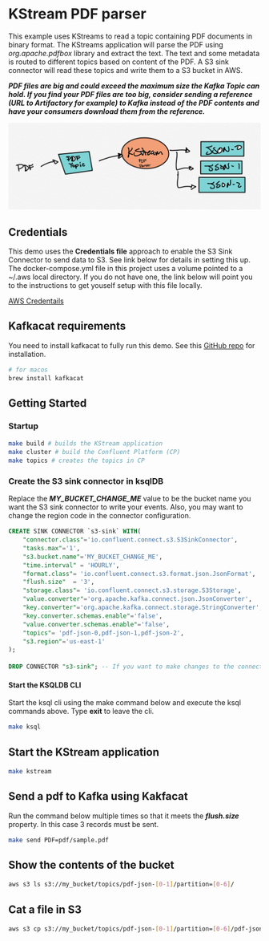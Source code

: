 # KStream PDF parser

This example uses KStreams to read a topic containing PDF documents in binary format. The KStreams application will parse the PDF using *org.apache.pdfbox* library and extract the text. The text and some metadata is routed to different topics based on content of the PDF. A S3 sink connector will read these topics and write them to a S3 bucket in AWS.

***PDF files are big and could exceed the maximum size the Kafka Topic can hold. If you find your PDF files are too big, consider sending a reference (URL to Artifactory for example) to Kafka instead of the PDF contents and have your consumers download them from the reference.***

![Diagram](diagram.png)

## Credentials

This demo uses the **Credentials file** approach to enable the S3 Sink Connector to send data to S3. See link below for details in setting this up. The docker-compose.yml file in this project uses a volume pointed to a ~/.aws local directory. If you do not have one, the link below will point you to the instructions to get youself setup with this file locally.

[AWS Credentails](https://docs.confluent.io/current/connect/kafka-connect-s3/index.html#s3-connector-credentials)

## Kafkacat requirements

You need to install kafkacat to fully run this demo. See this [GitHub repo](https://github.com/edenhill/kafkacat) for installation.

```bash
# for macos
brew install kafkacat
```

## Getting Started

### Startup

```bash
make build # builds the KStream application
make cluster # build the Confluent Platform (CP)
make topics # creates the topics in CP
```

### Create the S3 sink connector in ksqlDB

Replace the ***MY_BUCKET_CHANGE_ME*** value to be the bucket name you want the S3 sink connector to write your events. Also, you may want to change the region code in the connector configuration.

```sql
CREATE SINK CONNECTOR `s3-sink` WITH(
    "connector.class"='io.confluent.connect.s3.S3SinkConnector',
    "tasks.max"='1',
    "s3.bucket.name"='MY_BUCKET_CHANGE_ME',
    "time.interval" = 'HOURLY',
    "format.class"= 'io.confluent.connect.s3.format.json.JsonFormat',
    "flush.size"  = '3',
    "storage.class"= 'io.confluent.connect.s3.storage.S3Storage',
    "value.converter"='org.apache.kafka.connect.json.JsonConverter',
    "key.converter"='org.apache.kafka.connect.storage.StringConverter',
    "key.converter.schemas.enable"='false',
    "value.converter.schemas.enable"='false',
    "topics"= 'pdf-json-0,pdf-json-1,pdf-json-2',
    "s3.region"='us-east-1'
);

DROP CONNECTOR "s3-sink"; -- If you want to make changes to the connector, drop it and execute the create statement again.
```

#### Start the KSQLDB CLI

Start the ksql cli using the make command below and execute the ksql commands above. Type **exit** to leave the cli.

```bash
make ksql
```

## Start the KStream application

```bash
make kstream
```

## Send a pdf to Kafka using Kakfacat

Run the command below multiple times so that it meets the ***flush.size*** property. In this case 3 records must be sent.

```bash
make send PDF=pdf/sample.pdf
```

## Show the contents of the bucket

```bash
aws s3 ls s3://my_bucket/topics/pdf-json-[0-1]/partition=[0-6]/
```

## Cat a file in S3

```bash
aws s3 cp s3://my_bucket/topics/pdf-json-[0-1]/partition=[0-6]/pdf-json-1+0+0000000000.json -
```
